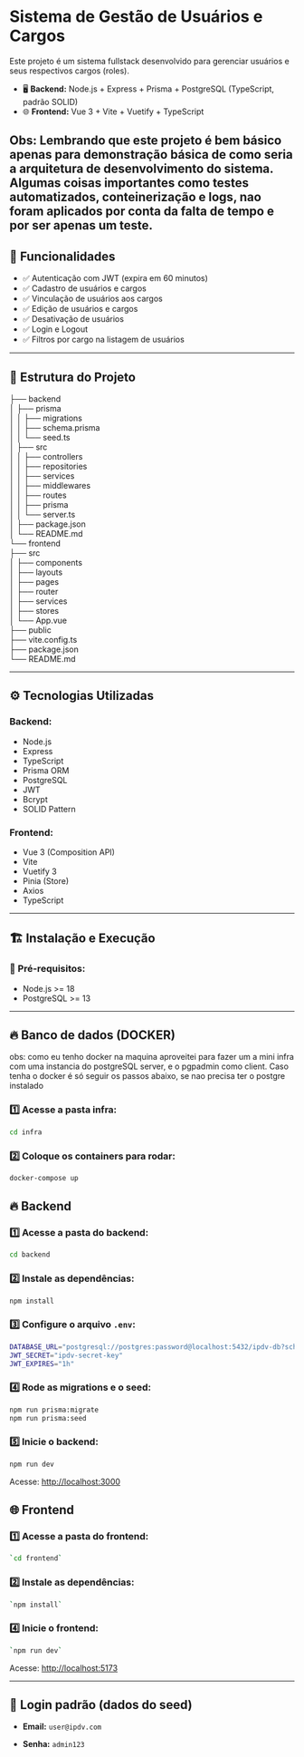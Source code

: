 
# Sistema de Gestão de Usuários e Cargos

Este projeto é um sistema fullstack desenvolvido para gerenciar usuários e seus respectivos cargos (roles). 

- 🖥️ **Backend:** Node.js + Express + Prisma + PostgreSQL (TypeScript, padrão SOLID)
- 🌐 **Frontend:** Vue 3 + Vite + Vuetify + TypeScript

Obs: Lembrando que este projeto é bem básico apenas para demonstração básica de como seria a arquitetura de desenvolvimento do sistema. Algumas coisas importantes como testes automatizados, conteinerização e logs, nao foram aplicados por conta da falta de tempo e por ser apenas um teste. 
---

## 🚀 Funcionalidades

- ✅ Autenticação com JWT (expira em 60 minutos)
- ✅ Cadastro de usuários e cargos
- ✅ Vinculação de usuários aos cargos
- ✅ Edição de usuários e cargos
- ✅ Desativação de usuários
- ✅ Login e Logout
- ✅ Filtros por cargo na listagem de usuários

---

## 📂 Estrutura do Projeto

├── backend  
│ ├── prisma  
│ │ ├── migrations  
│ │ ├── schema.prisma  
│ │ └── seed.ts  
│ ├── src  
│ │ ├── controllers  
│ │ ├── repositories  
│ │ ├── services  
│ │ ├── middlewares  
│ │ ├── routes  
│ │ ├── prisma  
│ │ └── server.ts  
│ ├── package.json  
│ └── README.md  
└── frontend  
├── src  
│ ├── components  
│ ├── layouts  
│ ├── pages  
│ ├── router  
│ ├── services  
│ ├── stores  
│ └── App.vue  
├── public  
├── vite.config.ts  
├── package.json  
└── README.md


---

## ⚙️ Tecnologias Utilizadas

### Backend:
- Node.js
- Express
- TypeScript
- Prisma ORM
- PostgreSQL
- JWT
- Bcrypt
- SOLID Pattern

### Frontend:
- Vue 3 (Composition API)
- Vite
- Vuetify 3
- Pinia (Store)
- Axios
- TypeScript

---

## 🏗️ Instalação e Execução

### 🚩 Pré-requisitos:
- Node.js >= 18
- PostgreSQL >= 13

---
## 🔥 Banco de dados (DOCKER)
obs: como eu tenho docker na maquina aproveitei para fazer um a mini infra com uma instancia do postgreSQL server, e o pgpadmin como client. Caso tenha o docker é só seguir os passos abaixo, se nao precisa ter o postgre instalado

### 1️⃣ Acesse a pasta infra:

```bash
cd infra
```
### 2️⃣ Coloque os containers para rodar:
```bash
docker-compose up
```


## 🔥 Backend

### 1️⃣ Acesse a pasta do backend:

```bash
cd backend
```
### 2️⃣ Instale as dependências:
```bash
npm install
```
### 3️⃣ Configure o arquivo `.env`:
```bash
DATABASE_URL="postgresql://postgres:password@localhost:5432/ipdv-db?schema=public"
JWT_SECRET="ipdv-secret-key"
JWT_EXPIRES="1h"
```

### 4️⃣ Rode as migrations e o seed:
```bash
npm run prisma:migrate
npm run prisma:seed
```
### 5️⃣ Inicie o backend:
```bash
npm run dev
```
Acesse: [http://localhost:3000](http://localhost:3000)

## 🌐 Frontend

### 1️⃣ Acesse a pasta do frontend:
```bash
`cd frontend`
``` 
### 2️⃣ Instale as dependências:

```bash
`npm install` 
``` 
### 4️⃣ Inicie o frontend:
```bash
`npm run dev` 
``` 
Acesse: [http://localhost:5173](http://localhost:5173)

----------

## 🔑 Login padrão (dados do seed)

-   **Email:** `user@ipdv.com`
    
-   **Senha:** `admin123`
